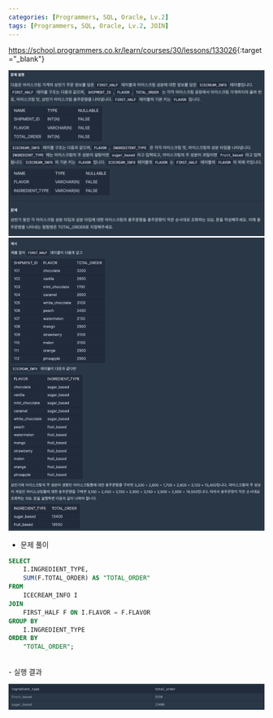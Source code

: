 ```yaml
---
categories: [Programmers, SQL, Oracle, Lv.2]
tags: [Programmers, SQL, Oracle, Lv.2, JOIN] 
---
```


<https://school.programmers.co.kr/learn/courses/30/lessons/133026>{:target="_blank"}

![문제](/assets/img/programmers/sql/oracle/lv.2/%EC%84%B1%EB%B6%84%EC%9C%BC%EB%A1%9C_%EA%B5%AC%EB%B6%84%ED%95%9C_%EC%95%84%EC%9D%B4%EC%8A%A4%ED%81%AC%EB%A6%BC_%EC%B4%9D_%EC%A3%BC%EB%AC%B8%EB%9F%89(1).png)
![문제](/assets/img/programmers/sql/oracle/lv.2/%EC%84%B1%EB%B6%84%EC%9C%BC%EB%A1%9C_%EA%B5%AC%EB%B6%84%ED%95%9C_%EC%95%84%EC%9D%B4%EC%8A%A4%ED%81%AC%EB%A6%BC_%EC%B4%9D_%EC%A3%BC%EB%AC%B8%EB%9F%89(2).png)

- 문제 풀이

```sql
SELECT
    I.INGREDIENT_TYPE,
    SUM(F.TOTAL_ORDER) AS "TOTAL_ORDER"
FROM
    ICECREAM_INFO I
JOIN
    FIRST_HALF F ON I.FLAVOR = F.FLAVOR
GROUP BY
    I.INGREDIENT_TYPE
ORDER BY
    "TOTAL_ORDER";
```

<br>
- 실행 결과

![실행 결과](/assets/img/programmers/sql/oracle/lv.2/%EC%84%B1%EB%B6%84%EC%9C%BC%EB%A1%9C_%EA%B5%AC%EB%B6%84%ED%95%9C_%EC%95%84%EC%9D%B4%EC%8A%A4%ED%81%AC%EB%A6%BC_%EC%B4%9D_%EC%A3%BC%EB%AC%B8%EB%9F%89(3).png)
